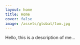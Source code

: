 ```yaml
---
layout: home
title: Home
cover: false
image: /assets/global/tom.jpg
---
```

Hello, this is a description of me...